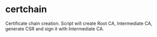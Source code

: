 # certchain
Certificate chain creation. Script will create Root CA, Intermediate CA, generate CSR and sign it with Intermediate CA.
